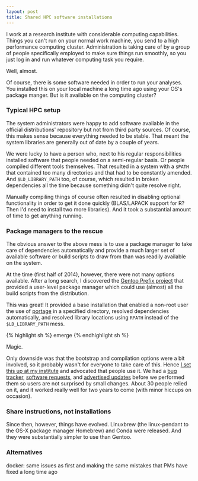 ```yaml
---
layout: post
title: Shared HPC software installations
---
```


I work at a research institute with considerable computing capabilities. Things
you can't run on your normal work machine, you send to a high performance
computing cluster. Administration is taking care of by a group of people
specifically employed to make sure things run smoothly, so you just log in and
run whatever computing task you require.

Well, almost.

Of course, there is some software needed in order to run your analyses. You
installed this on your local machine a long time ago using your OS's package
manger. But is it available on the computing cluster?

### Typical HPC setup

The system administrators were happy to add software available in the official
distributions' repository but not from third party sources. Of course, this
makes sense because everything needed to be stable. That meant the system
libraries are generally out of date by a couple of years.

We were lucky to have a person who, next to his regular responsibilities
installed software that people needed on a semi-regular basis. Or people
compiled different tools themselves. That resulted in a system with a `$PATH`
that contained too many directories and that had to be constantly amended. And
`$LD_LIBRARY_PATH` too, of course, which resulted in broken dependencies all
the time because something didn't quite resolve right.

Manually compiling things of course often resulted in disabling optional
functionality in order to get it done quickly (BLAS/LAPACK support for R? Then
I'd need to install two more libraries). And it took a substantial amount of
time to get anything running.

### Package managers to the rescue

The obvious answer to the above mess is to use a package manager to take care
of dependencies automatically and provide a much larger set of available
software or build scripts to draw from than was readily available on the
system.

At the time (first half of 2014), however, there were not many options
available. After a long search, I discovered the [Gentoo Prefix
project](https://wiki.gentoo.org/wiki/Project:Prefix) that provided a
user-level package manager which could use (almost) all the build scripts from
the distribution.

This was great! It provided a base installation that enabled a non-root user
the use of [portage](https://en.wikipedia.org/wiki/Portage_(software)) in a
specified directory, resolved dependencies automatically, and resolved library
locations using `RPATH` instead of the `$LD_LIBRARY_PATH` mess.

{% highlight sh %}
emerge <whatever you want>
{% endhighlight sh %}

Magic.

Only downside was that the bootstrap and compilation options were a bit
involved, so it probably wasn't for everyone to take care of this. Hence [I set
this up at my institute](https://github.com/EBI-predocs/research-software) and
advocated that people use it.  We had a [bug
tracker](https://github.com/EBI-predocs/research-software/issues), [software
requests](https://github.com/EBI-predocs/research-software/issues?q=is%3Aissue+is%3Aclosed+label%3A%22software+request%22),
and [advertised
updates](https://github.com/EBI-predocs/research-software/issues?q=is%3Aissue+is%3Aclosed+label%3Aannouncement)
before we performed them so users are not surprised by small changes. About 30
people relied on it, and it worked really well for two years to come (with
minor hiccups on occasion).

### Share instructions, not installations

Since then, however, things have evolved. Linuxbrew (the linux-pendant to the
OS-X package manager Homebrew) and Conda were released. And they were
substantially simpler to use than Gentoo.



### Alternatives

docker: same issues as first
and making the same mistakes that PMs have fixed a long time ago
